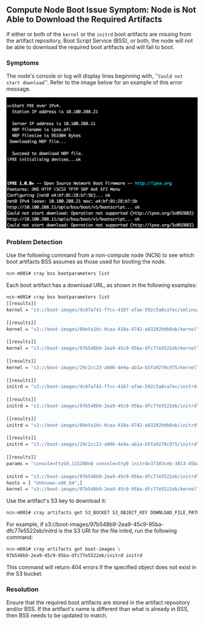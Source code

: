 
## Compute Node Boot Issue Symptom: Node is Not Able to Download the Required Artifacts

If either or both of the `kernel` or the `initrd` boot artifacts are missing from the artifact repository, Boot Script Service \(BSS\), or both, the node will not be able to download the required boot artifacts and will fail to boot.

### Symptoms

The node's console or log will display lines beginning with, ''`Could not start download`''. Refer to the image below for an example of this error message.

![](../../img/operations/BSS_Missing_an_Artifact.png "BSS Missing an Artifact")

### Problem Detection

Use the following command from a non-compute node \(NCN\) to see which boot artifacts BSS assumes as those used for booting the node.

```bash
ncn-m001# cray bss bootparameters list
```

Each boot artifact has a download URL, as shown in the following examples:

```bash
ncn-m001# cray bss bootparameters list
[[results]]
kernel = "s3://boot-images/dc87a741-f7cc-4167-afae-592c5a8ca7ec/vmlinuz-4.12.14-197.29_9.1.14-cray_shasta_c" 
 
[[results]]
kernel = "s3://boot-images/89e5a1dc-0caa-418a-9742-a832829db0ab/kernel" 
 
[[results]]
kernel = "s3://boot-images/97b548b9-2ea9-45c9-95ba-dfc77e5522eb/kernel" 
 
[[results]]
kernel = "s3://boot-images/29c2cc23-a9d6-4e9a-ab1a-b5fa9270c975/kernel" 
 
[[results]]
initrd = "s3://boot-images/dc87a741-f7cc-4167-afae-592c5a8ca7ec/initrd-4.12.14-197.29_9.1.14-cray_shasta_c" 
 
[[results]]
initrd = "s3://boot-images/97b548b9-2ea9-45c9-95ba-dfc77e5522eb/initrd" 
 
[[results]]
initrd = "s3://boot-images/89e5a1dc-0caa-418a-9742-a832829db0ab/initrd" 
 
[[results]]
initrd = "s3://boot-images/29c2cc23-a9d6-4e9a-ab1a-b5fa9270c975/initrd" 
 
[[results]]
params = "console=ttyS0,115200n8 console=tty0 initrd=37103ceb-3813-45ba-85b0-a8fc53edd5da   rw selinux=0 nofb rd.shell    rd.net.timeout.carrier=20 ip=dhcp rd.neednet=1 rd.retry=60 crashkernel=360M reds=use_server api_gw_ip=api-gw-service-nmn.local" 
 
initrd = "s3://boot-images/97b548b9-2ea9-45c9-95ba-dfc77e5522eb/initrd" 
hosts = [ "Unknown-x86_64",] 
kernel = "s3://boot-images/97b548b9-2ea9-45c9-95ba-dfc77e5522eb/kernel" 
```

Use the artifact's S3 key to download it:

```bash
ncn-m001# cray artifacts get S3_BUCKET S3_OBJECT_KEY DOWNLOAD_FILE_PATH
```

For example, if s3://boot-images/97b548b9-2ea9-45c9-95ba-dfc77e5522eb/initrd is the S3 URI for the file initrd, run the following command:

```bash
ncn-m001# cray artifacts get boot-images \
97b548b9-2ea9-45c9-95ba-dfc77e5522eb/initrd initrd
```

This command will return 404 errors if the specified object does not exist in the S3 bucket.

### Resolution

Ensure that the required boot artifacts are stored in the artifact repository and/or BSS. If the artifact's name is different than what is already in BSS, then BSS needs to be updated to match.



